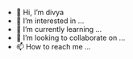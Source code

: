 - 👋 Hi, I’m divya
- 👀 I’m interested in ...
- 🌱 I’m currently learning ...
- 💞️ I’m looking to collaborate on ...
- 📫 How to reach me ...

<!---
dpkhv/dpkhv is a ✨ special ✨ repository because its `README.md` (this file) appears on your GitHub profile.
You can click the Preview link to take a look at your changes.
--->
